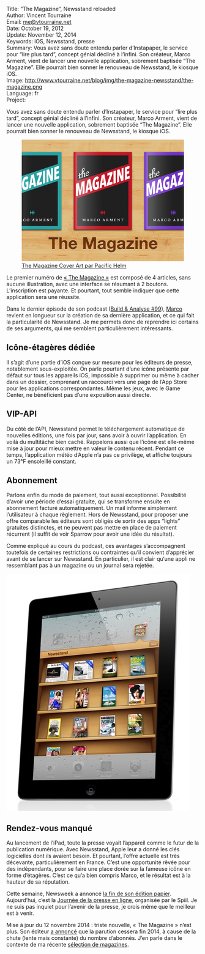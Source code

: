 Title:    “The Magazine”, Newsstand reloaded  
Author:   Vincent Tourraine  
Email:    me@vtourraine.net  
Date:     October 19, 2012  
Update:   November 12, 2014  
Keywords: iOS, Newsstand, presse  
Summary:  Vous avez sans doute entendu parler d’Instapaper, le service pour “lire plus tard”, concept génial décliné à l’infini. Son créateur, Marco Arment, vient de lancer une nouvelle application, sobrement baptisée “The Magazine”. Elle pourrait bien sonner le renouveau de Newsstand, le kiosque iOS.  
Image:    http://www.vtourraine.net/blog/img/the-magazine-newsstand/the-magazine.png  
Language: fr  
Project:  

<p>Vous avez sans doute entendu parler d’Instapaper, le service pour “lire plus tard”, concept génial décliné à l’infini. Son créateur, Marco Arment, vient de lancer une nouvelle application, sobrement baptisée “The Magazine”. Elle pourrait bien sonner le renouveau de Newsstand, le kiosque iOS.</p>

<figure class="slideshow">
	<img src="img/the-magazine-newsstand/the-magazine.png" alt="The Magazine" />
	<figcaption><a href="http://dribbble.com/shots/766068-The-Magazine-Cover-Art">The Magazine Cover Art par Pacific Helm</a></figcaption>
</figure>

<p>Le premier numéro de <a href="http://the-magazine.org">« The Magazine »</a> est composé de 4 articles, sans aucune illustration, avec une interface se résumant à 2 boutons. L’inscription est payante. Et pourtant, tout semble indiquer que cette application sera une réussite.</p>

<p>Dans le dernier épisode de son podcast (<a href="http://5by5.tv/buildanalyze/99">Build &amp; Analyse #99</a>), <a href="http://www.marco.org">Marco</a> revient en longueur sur la création de sa dernière application, et ce qui fait la particularité de Newsstand. Je me permets donc de reprendre ici certains de ses arguments, qui me semblent particulièrement intéressants.</p>

<h2>Icône-étagères dédiée</h2>

<p>Il s’agit d’une partie d’iOS conçue sur mesure pour les éditeurs de presse, notablement sous-exploitée. On parle pourtant d’une icône présente par défaut sur tous les appareils iOS, impossible à supprimer ou même à cacher dans un dossier, comprenant un raccourci vers une page de l’App Store pour les applications correspondantes. Même les jeux, avec le Game Center, ne bénéficient pas d’une exposition aussi directe.</p>

<h2>VIP-API</h2>

<p>Du côté de l’API, Newsstand permet le téléchargement automatique de nouvelles éditions, une fois par jour, sans avoir à ouvrir l’application. En voilà du multitâche bien caché. Rappelons aussi que l’icône est elle-même mise à jour pour mieux mettre en valeur le contenu récent. Pendant ce temps, l’application météo d’Apple n’a pas ce privilège, et affiche toujours un 73°F ensoleillé constant.</p>

<h2>Abonnement</h2>

<p>Parlons enfin du mode de paiement, tout aussi exceptionnel. Possibilité d’avoir une période d’essai gratuite, qui se transforme ensuite en abonnement facturé automatiquement. Un mail informe simplement l’utilisateur à chaque règlement. Hors de Newsstand, pour proposer une offre comparable les éditeurs sont obligés de sortir des apps “lights” gratuites distinctes, et ne peuvent pas mettre en place de paiement récurrent (il suffit de voir Sparrow pour avoir une idée du résultat).</p>

<p>Comme expliqué au cours du podcast, ces avantages s’accompagnent toutefois de certaines restrictions ou contraintes qu’il convient d’apprécier avant de se lancer sur Newsstand. En particulier, il est clair qu‘une appli ne ressemblant pas à un magazine ou un journal sera rejetée.</p>

<div class="slideshow">
	<img src="img/the-magazine-newsstand/newstand-iPad.jpg" alt="Newsstand iPad" />
</div>

<h2>Rendez-vous manqué</h2>

<p>Au lancement de l’iPad, toute la presse voyait l’appareil comme le futur de la publication numérique. Avec Newsstand, Apple leur a donné les clés logicielles dont ils avaient besoin. Et pourtant, l’offre actuelle est très décevante, particulièrement en France. C’est une opportunité rêvée pour des indépendants, pour se faire une place dorée sur la fameuse icône en forme d’étagères. C’est ce qu’a bien compris Marco, et le résultat est à la hauteur de sa réputation.</p>

<p>Cette semaine, Newsweek a annoncé <a href="http://www.theverge.com/2012/10/18/3520544/newsweek-all-digital-publication">la fin de son édition papier</a>. Aujourd’hui, c’est la <a href="http://www.spiil.org/20121018/suivez-direct-journee-de-presse-ligne-spiil">Journée de la presse en ligne</a>, organisée par le Spiil. Je ne suis pas inquiet pour l’avenir de la presse, je crois même que le meilleur est à venir. </p>

<p class="update">
  Mise à jour du 12 novembre 2014 : triste nouvelle, « The Magazine » n’est plus. Son éditeur <a href="http://glog.glennf.com/blog/2014/10/8/the-magazine-is-making-a-book-again-and-shutting-down-what">a annoncé</a> que la parution cessera fin 2014, à cause de la chute (lente mais constante) du nombre d’abonnés. J’en parle dans le contexte de ma récente <a href="http://www.vtourraine.net/blog/selection-magazines">sélection de magazines</a>.
</p>